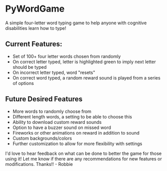 # PyWordGame

A simple four-letter word typing game to help anyone with cognitive disabilities learn how to type!

## Current Features:
- Set of 100+ four letter words chosen from randomly
- On correct letter typed, letter is highlighted green to imply next letter should be typed
- On incorrect letter typed, word "resets"
- On correct word typed, a random reward sound is played from a series of options

## Future Desired Features
- More words to randomly choose from
- Different length words, a setting to be able to choose this
- Ability to download custom reward sounds
- Option to have a buzzer sound on missed word
- Fireworks or other animations on reward in addition to sound
- Custom backgrounds/colors
- Further customization to allow for more flexibility with settings

I'd love to hear feedback on what can be done to better the game for those using it! Let me know if there are any recommendations for new
features or modifications. Thanks!! - Robbie